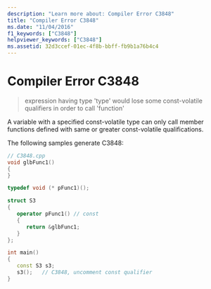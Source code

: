 ```yaml
---
description: "Learn more about: Compiler Error C3848"
title: "Compiler Error C3848"
ms.date: "11/04/2016"
f1_keywords: ["C3848"]
helpviewer_keywords: ["C3848"]
ms.assetid: 32d3ccef-01ec-4f8b-bbff-fb9b1a76b4c4
---
```

# Compiler Error C3848

> expression having type 'type' would lose some const-volatile qualifiers in order to call 'function'

A variable with a specified const-volatile type can only call member functions defined with same or greater const-volatile qualifications.

The following samples generate C3848:

```cpp
// C3848.cpp
void glbFunc1()
{
}

typedef void (* pFunc1)();

struct S3
{
   operator pFunc1() // const
   {
      return &glbFunc1;
   }
};

int main()
{
   const S3 s3;
   s3();   // C3848, uncomment const qualifier
}
```
